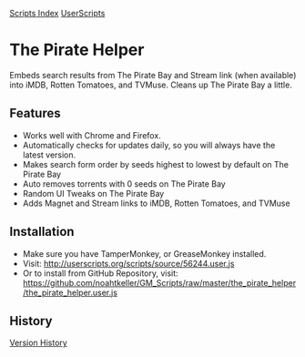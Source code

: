 [Scripts Index](https://github.com/noahtkeller/GM_Scripts)
[UserScripts](http://userscripts.org/scripts/show/56244)

# The Pirate Helper

Embeds search results from The Pirate Bay and Stream link (when available)
into iMDB, Rotten Tomatoes, and TVMuse. Cleans up The Pirate Bay
a little.

## Features

 * Works well with Chrome and Firefox.
 * Automatically checks for updates daily, so you will always have the latest version.
 * Makes search form order by seeds highest to lowest by default on The Pirate Bay
 * Auto removes torrents with 0 seeds on The Pirate Bay
 * Random UI Tweaks on The Pirate Bay
 * Adds Magnet and Stream links to iMDB, Rotten Tomatoes, and TVMuse

## Installation

 * Make sure you have TamperMonkey, or GreaseMonkey installed.
 * Visit: http://userscripts.org/scripts/source/56244.user.js
 * Or to install from GitHub Repository, visit: https://github.com/noahtkeller/GM_Scripts/raw/master/the_pirate_helper/the_pirate_helper.user.js

## History

[Version History](https://github.com/noahtkeller/GM_Scripts/blob/master/the_pirate_helper/HISTORY.md)
